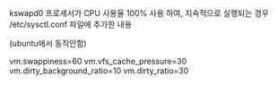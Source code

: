 kswapd0 프로세서가 CPU 사용율 100% 사용 하여, 지속적으로 실행되는 경우 
/etc/sysctl.conf 파일에 추가한 내용 

(ubuntu에서 동작안함)

vm.swappiness=60
vm.vfs_cache_pressure=30
vm.dirty_background_ratio=10
vm.dirty_ratio=30
